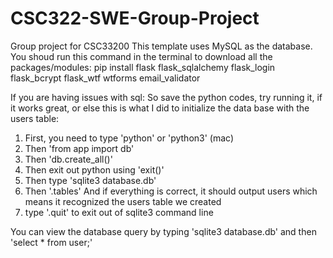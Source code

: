 # CSC322-SWE-Group-Project
Group project for CSC33200
This template uses MySQL as the database.
You shoud run this command in the terminal to download all the packages/modules:
pip install flask flask_sqlalchemy flask_login flask_bcrypt flask_wtf wtforms email_validator

If you are having issues with sql:
So save the python codes, try running it, if it works great, or else this is what I did to initialize the data base with the users table:
1. First, you need to type 'python' or 'python3' (mac)
2. Then 'from app import db'
3. Then 'db.create_all()'
4. Then exit out python using 'exit()'
5. Then type 'sqlite3 database.db'
6. Then '.tables'
And if everything is correct, it should output users which means it recognized the users table we created
7. type '.quit' to exit out of sqlite3 command line

You can view the database query by typing 'sqlite3 database.db' and then 'select * from user;'
